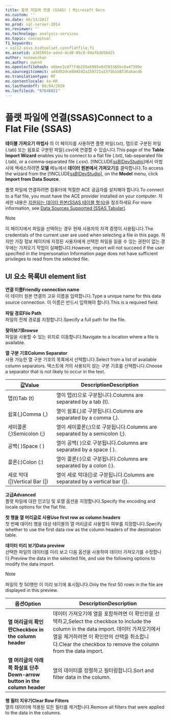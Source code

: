 ```yaml
---
title: 플랫 파일에 연결 (SSAS) | Microsoft Docs
ms.custom: ''
ms.date: 06/13/2017
ms.prod: sql-server-2014
ms.reviewer: ''
ms.technology: analysis-services
ms.topic: conceptual
f1_keywords:
- sql12.asvs.bidtoolset.connflatfile.f1
ms.assetid: a365991e-eded-4cd8-89c0-0daf6d658d15
author: minewiskan
ms.author: owend
ms.openlocfilehash: e6bee3c8f7f4b255e6985e8d783365bc8a47599e
ms.sourcegitcommit: ad4d92dce894592a259721a1571b1d8736abacdb
ms.translationtype: MT
ms.contentlocale: ko-KR
ms.lasthandoff: 08/04/2020
ms.locfileid: "87648021"
---
```

# <a name="connect-to-a-flat-file-ssas"></a><span data-ttu-id="b8066-102">플랫 파일에 연결(SSAS)</span><span class="sxs-lookup"><span data-stu-id="b8066-102">Connect to a Flat File (SSAS)</span></span>
  <span data-ttu-id="b8066-103">**테이블 가져오기 마법사** 의 이 페이지를 사용하면 플랫 파일(.txt), 탭으로 구분된 파일(.tab) 또는 쉼표로 구분된 파일(.csv)에 연결할 수 있습니다.</span><span class="sxs-lookup"><span data-stu-id="b8066-103">This page of the **Table Import Wizard** enables you to connect to a flat file (.txt), tab-separated file (.tab), or a comma-separated file (.csv).</span></span> <span data-ttu-id="b8066-104">[!INCLUDE[ssBIDevStudio](../includes/ssbidevstudio-md.md)]에서 마법사에 액세스하려면 **모델** 메뉴에서 **데이터 원본에서 가져오기**를 클릭합니다.</span><span class="sxs-lookup"><span data-stu-id="b8066-104">To access the wizard from the [!INCLUDE[ssBIDevStudio](../includes/ssbidevstudio-md.md)], on the **Model** menu, click **Import from Data Source**.</span></span>  
  
 <span data-ttu-id="b8066-105">플랫 파일에 연결하려면 컴퓨터에 적절한 ACE 공급자를 설치해야 합니다.</span><span class="sxs-lookup"><span data-stu-id="b8066-105">To connect to a flat file, you must have the ACE provider installed on your computer.</span></span> <span data-ttu-id="b8066-106">자세한 내용은 [지원되는 데이터 원본&#40;SSAS 테이블 형식&#41;](tabular-models/data-sources-supported-ssas-tabular.md)을 참조하세요.</span><span class="sxs-lookup"><span data-stu-id="b8066-106">For more information, see [Data Sources Supported &#40;SSAS Tabular&#41;](tabular-models/data-sources-supported-ssas-tabular.md).</span></span>  
  
> [!NOTE]  
>  <span data-ttu-id="b8066-107">이 페이지에서 파일을 선택하는 경우 현재 사용자의 자격 증명이 사용됩니다.</span><span class="sxs-lookup"><span data-stu-id="b8066-107">The credentials of the current user are used when selecting a file in this page.</span></span> <span data-ttu-id="b8066-108">하지만 가장 정보 페이지에 지정된 사용자에게 선택한 파일을 읽을 수 있는 권한이 없는 경우에는 가져오기 작업이 실패합니다.</span><span class="sxs-lookup"><span data-stu-id="b8066-108">However, import will not succeed if the user specified in the Impersonation Information page does not have sufficient privileges to read from the selected file.</span></span>  
  
## <a name="ui-element-list"></a><span data-ttu-id="b8066-109">UI 요소 목록</span><span class="sxs-lookup"><span data-stu-id="b8066-109">UI element list</span></span>  
 <span data-ttu-id="b8066-110">**연결 이름**</span><span class="sxs-lookup"><span data-stu-id="b8066-110">**Friendly connection name**</span></span>  
 <span data-ttu-id="b8066-111">이 데이터 원본 연결의 고유 이름을 입력합니다.</span><span class="sxs-lookup"><span data-stu-id="b8066-111">Type a unique name for this data source connection.</span></span> <span data-ttu-id="b8066-112">이 이름은 반드시 입력해야 합니다.</span><span class="sxs-lookup"><span data-stu-id="b8066-112">This is a required field.</span></span>  
  
 <span data-ttu-id="b8066-113">**파일 경로**</span><span class="sxs-lookup"><span data-stu-id="b8066-113">**File Path**</span></span>  
 <span data-ttu-id="b8066-114">파일의 전체 경로를 지정합니다.</span><span class="sxs-lookup"><span data-stu-id="b8066-114">Specify a full path for the file.</span></span>  
  
 <span data-ttu-id="b8066-115">**찾아보기**</span><span class="sxs-lookup"><span data-stu-id="b8066-115">**Browse**</span></span>  
 <span data-ttu-id="b8066-116">파일을 사용할 수 있는 위치로 이동합니다.</span><span class="sxs-lookup"><span data-stu-id="b8066-116">Navigate to a location where a file is available.</span></span>  
  
 <span data-ttu-id="b8066-117">**열 구분 기호**</span><span class="sxs-lookup"><span data-stu-id="b8066-117">**Column Separator**</span></span>  
 <span data-ttu-id="b8066-118">사용 가능한 열 구분 기호의 목록에서 선택합니다.</span><span class="sxs-lookup"><span data-stu-id="b8066-118">Select from a list of available column separators.</span></span> <span data-ttu-id="b8066-119">텍스트에 거의 사용되지 않는 구분 기호를 선택합니다.</span><span class="sxs-lookup"><span data-stu-id="b8066-119">Choose a separator that is not likely to occur in the text.</span></span>  
  
|<span data-ttu-id="b8066-120">값</span><span class="sxs-lookup"><span data-stu-id="b8066-120">Value</span></span>|<span data-ttu-id="b8066-121">Description</span><span class="sxs-lookup"><span data-stu-id="b8066-121">Description</span></span>|  
|-----------|-----------------|  
|<span data-ttu-id="b8066-122">탭(t)</span><span class="sxs-lookup"><span data-stu-id="b8066-122">Tab (t)</span></span>|<span data-ttu-id="b8066-123">열이 탭(t)으로 구분됩니다.</span><span class="sxs-lookup"><span data-stu-id="b8066-123">Columns are separated by a tab (t).</span></span>|  
|<span data-ttu-id="b8066-124">쉼표(,)</span><span class="sxs-lookup"><span data-stu-id="b8066-124">Comma (,)</span></span>|<span data-ttu-id="b8066-125">열이 쉼표(,)로 구분됩니다.</span><span class="sxs-lookup"><span data-stu-id="b8066-125">Columns are separated by a comma (,).</span></span>|  
|<span data-ttu-id="b8066-126">세미콜론(;)</span><span class="sxs-lookup"><span data-stu-id="b8066-126">Semicolon (;)</span></span>|<span data-ttu-id="b8066-127">열이 세미콜론(;)으로 구분됩니다.</span><span class="sxs-lookup"><span data-stu-id="b8066-127">Columns are separated by a semicolon (;).</span></span>|  
|<span data-ttu-id="b8066-128">공백( )</span><span class="sxs-lookup"><span data-stu-id="b8066-128">Space ( )</span></span>|<span data-ttu-id="b8066-129">열이 공백( )으로 구분됩니다.</span><span class="sxs-lookup"><span data-stu-id="b8066-129">Columns are separated by a space ( ).</span></span>|  
|<span data-ttu-id="b8066-130">콜론(:)</span><span class="sxs-lookup"><span data-stu-id="b8066-130">Colon (:)</span></span>|<span data-ttu-id="b8066-131">열이 콜론(:)으로 구분됩니다.</span><span class="sxs-lookup"><span data-stu-id="b8066-131">Columns are separated by a colon (:).</span></span>|  
|<span data-ttu-id="b8066-132">세로 막대(&#124;)</span><span class="sxs-lookup"><span data-stu-id="b8066-132">Vertical Bar (&#124;)</span></span>|<span data-ttu-id="b8066-133">열이 세로 막대(&#124;)로 구분됩니다.</span><span class="sxs-lookup"><span data-stu-id="b8066-133">Columns are separated by a vertical bar (&#124;).</span></span>|  
  
 <span data-ttu-id="b8066-134">**고급**</span><span class="sxs-lookup"><span data-stu-id="b8066-134">**Advanced**</span></span>  
 <span data-ttu-id="b8066-135">플랫 파일에 대한 인코딩 및 로캘 옵션을 지정합니다.</span><span class="sxs-lookup"><span data-stu-id="b8066-135">Specify the encoding and locale options for the flat file.</span></span>  
  
 <span data-ttu-id="b8066-136">**첫 행을 열 머리글로 사용**</span><span class="sxs-lookup"><span data-stu-id="b8066-136">**Use first row as column headers**</span></span>  
 <span data-ttu-id="b8066-137">첫 번째 데이터 행을 대상 테이블의 열 머리글로 사용할지 여부를 지정합니다.</span><span class="sxs-lookup"><span data-stu-id="b8066-137">Specify whether to use the first data row as the column headers of the destination table.</span></span>  
  
 <span data-ttu-id="b8066-138">**데이터 미리 보기**</span><span class="sxs-lookup"><span data-stu-id="b8066-138">**Data preview**</span></span>  
 <span data-ttu-id="b8066-139">선택한 파일의 데이터를 미리 보고 다음 옵션을 사용하여 데이터 가져오기를 수정합니다.</span><span class="sxs-lookup"><span data-stu-id="b8066-139">Preview the data in the selected file, and use the following options to modify the data import.</span></span>  
  
> [!NOTE]  
>  <span data-ttu-id="b8066-140">파일의 첫 50행만 이 미리 보기에 표시됩니다.</span><span class="sxs-lookup"><span data-stu-id="b8066-140">Only the first 50 rows in the file are displayed in this preview.</span></span>  
  
|<span data-ttu-id="b8066-141">옵션</span><span class="sxs-lookup"><span data-stu-id="b8066-141">Option</span></span>|<span data-ttu-id="b8066-142">Description</span><span class="sxs-lookup"><span data-stu-id="b8066-142">Description</span></span>|  
|------------|-----------------|  
|<span data-ttu-id="b8066-143">**열 머리글의 확인란**</span><span class="sxs-lookup"><span data-stu-id="b8066-143">**Checkbox in the column header**</span></span>|<span data-ttu-id="b8066-144">데이터 가져오기에 열을 포함하려면 이 확인란을 선택하고,</span><span class="sxs-lookup"><span data-stu-id="b8066-144">Select the checkbox to include the column in the data import.</span></span> <span data-ttu-id="b8066-145">데이터 가져오기에서 열을 제거하려면 이 확인란의 선택을 취소합니다.</span><span class="sxs-lookup"><span data-stu-id="b8066-145">Clear the checkbox to remove the column from the data import.</span></span>|  
|<span data-ttu-id="b8066-146">**열 머리글의 아래쪽 화살표 단추**</span><span class="sxs-lookup"><span data-stu-id="b8066-146">**Down-arrow button in the column header**</span></span>|<span data-ttu-id="b8066-147">열의 데이터를 정렬하고 필터링합니다.</span><span class="sxs-lookup"><span data-stu-id="b8066-147">Sort and filter data in the column.</span></span>|  
  
 <span data-ttu-id="b8066-148">**행 필터 지우기**</span><span class="sxs-lookup"><span data-stu-id="b8066-148">**Clear Row Filters**</span></span>  
 <span data-ttu-id="b8066-149">열의 데이터에 적용된 모든 필터를 제거합니다.</span><span class="sxs-lookup"><span data-stu-id="b8066-149">Remove all filters that were applied to the data in the columns.</span></span>  
  
  

